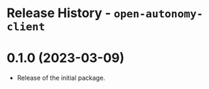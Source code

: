# Release History - `open-autonomy-client`

# 0.1.0 (2023-03-09)

- Release of the initial package.

